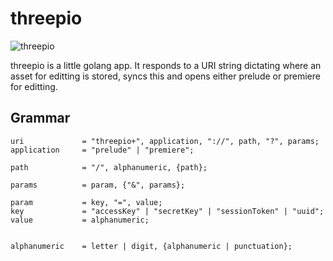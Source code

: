threepio
==

![threepio](https://s-media-cache-ak0.pinimg.com/736x/c5/35/c9/c535c913ca0135bd19010f013a7e65f6.jpg)

threepio is a little golang app. It responds to a URI string dictating where an asset for editting is stored, syncs this and opens either prelude or premiere for editting.

Grammar
--

```
uri             = "threepio+", application, "://", path, "?", params;
application     = "prelude" | "premiere";

path            = "/", alphanumeric, {path};

params          = param, {"&", params};

param           = key, "=", value;
key             = "accessKey" | "secretKey" | "sessionToken" | "uuid";
value           = alphanumeric;


alphanumeric    = letter | digit, {alphanumeric | punctuation};
```
